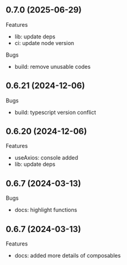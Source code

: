 ## 0.7.0 (2025-06-29)

Features

-   lib: update deps
-   ci: update node version

Bugs

-   build: remove unusable codes

## 0.6.21 (2024-12-06)

Bugs

-   build: typescript version conflict

## 0.6.20 (2024-12-06)

Features

-   useAxios: console added
-   lib: update deps

## 0.6.7 (2024-03-13)

Bugs

-   docs: highlight functions

## 0.6.7 (2024-03-13)

Features

-   docs: added more details of composables
